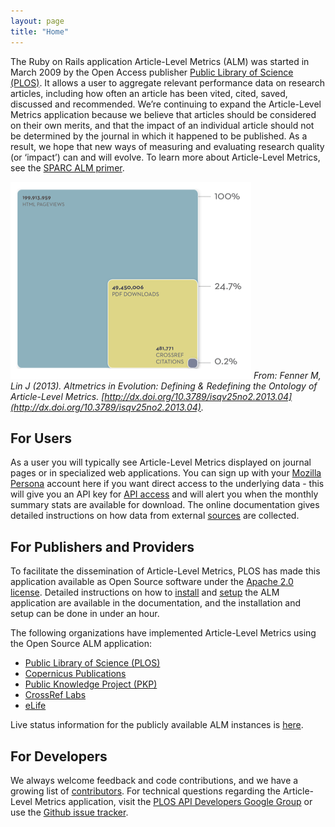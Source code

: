 ```yaml
---
layout: page
title: "Home"
---
```


The Ruby on Rails application Article-Level Metrics (ALM) was started in March 2009 by the Open Access publisher [Public Library of Science (PLOS)](http://www.plos.org/). It allows a user to aggregate relevant performance data on research articles, including how often an article has been vited, cited, saved, discussed and recommended. We’re continuing to expand the Article-Level Metrics application because we believe that articles should be considered on their own merits, and that the impact of an individual article should not be determined by the journal in which it happened to be published. As a result, we hope that new ways of measuring and evaluating research quality (or ‘impact’) can and will evolve. To learn more about Article-Level Metrics, see the [SPARC ALM primer](http://www.sparc.arl.org/resource/sparc-article-level-metrics-primer).

![Usage](/assets/usage.png)
*From: Fenner M, Lin J (2013). Altmetrics in Evolution: Defining & Redefining the Ontology of Article-Level Metrics. [http://dx.doi.org/10.3789/isqv25no2.2013.04](http://dx.doi.org/10.3789/isqv25no2.2013.04).*

## For Users
As a user you will typically see Article-Level Metrics displayed on journal pages or in specialized web applications. You can sign up with your [Mozilla Persona](http://www.mozilla.org/en-US/persona/) account here if you want direct access to the underlying data - this will give you an API key for [API access](/docs/api) and will alert you when the monthly summary stats are available for download. The online documentation gives detailed instructions on how data from external [sources](/docs/sources) are collected.

## For Publishers and Providers
To facilitate the dissemination of Article-Level Metrics, PLOS has made this application available as Open Source software under the [Apache 2.0 license](http://www.apache.org/licenses/LICENSE-2.0). Detailed instructions on how to [install](/docs/installation) and [setup](/docs/setup) the ALM application are available in the documentation, and the installation and setup can be done in under an hour.

The following organizations have implemented Article-Level Metrics using the Open Source ALM application:

* [Public Library of Science (PLOS)](http://article-level-metrics.plos.org/)
* [Copernicus Publications](http://publications.copernicus.org/services/article_level_metrics.html)
* [Public Knowledge Project (PKP)](http://pkp.sfu.ca/pkp-launches-article-level-metrics-for-ojs-journals/)
* [CrossRef Labs](http://crosstech.crossref.org/2014/02/many-metrics-such-data-wow.html)
* [eLife](http://alm.svr.elifesciences.org/)

Live status information for the publicly available ALM instances is [here](http://articlemetrics.github.io/status/).

## For Developers
We always welcome feedback and code contributions, and we have a growing list of [contributors](/docs/contributors). For technical questions regarding the Article-Level Metrics application, visit the [PLOS API Developers Google Group](https://groups.google.com/forum/?fromgroups#!forum/plos-api-developers) or use the [Github issue tracker](https://github.com/articlemetrics/alm/issues).
